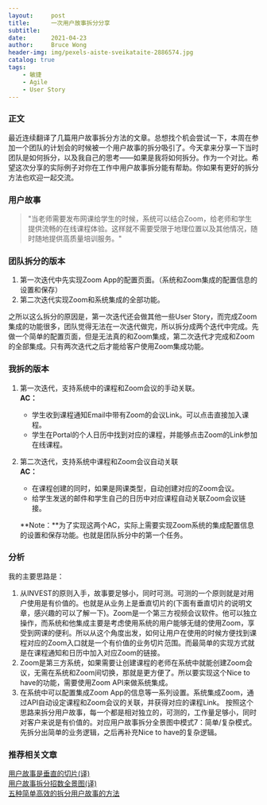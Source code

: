 ```yaml
---
layout:     post
title:      一次用户故事拆分分享
subtitle:   
date:       2021-04-23
author:     Bruce Wong
header-img: img/pexels-aiste-sveikataite-2886574.jpg  
catalog: true
tags:
    - 敏捷
    - Agile
    - User Story
---
```


### 正文  
最近连续翻译了几篇用户故事拆分方法的文章。总想找个机会尝试一下，本周在参加一个团队的计划会的时候被一个用户故事的拆分吸引了。今天拿来分享一下当时团队是如何拆分，以及我自己的思考——如果是我将如何拆分。作为一个对比。希望这次分享的实际例子对你在工作中用户故事拆分能有帮助。你如果有更好的拆分方法也欢迎一起交流。  
### 用户故事  
> "当老师需要发布网课给学生的时候，系统可以结合Zoom，给老师和学生提供流畅的在线课程体验。这样就不需要受限于地理位置以及其他情况，随时随地提供高质量培训服务。"  

### 团队拆分的版本  
1. 第一次迭代中先实现Zoom App的配置页面。（系统和Zoom集成的配置信息的设置和保存）  
2. 第二次迭代实现Zoom和系统集成的全部功能。  

之所以这么拆分的原因是，第一次迭代还会做其他一些User Story，而完成Zoom集成的功能很多，团队觉得无法在一次迭代做完，所以拆分成两个迭代中完成。先做一个简单的配置页面，但是无法真的和Zoom集成，第二次迭代才完成和Zoom的全部集成。只有两次迭代之后才能给客户使用Zoom集成功能。

### 我拆的版本  
1. 第一次迭代，支持系统中的课程和Zoom会议的手动关联。  
    **AC：**  
    + 学生收到课程通知Email中带有Zoom的会议Link。可以点击直接加入课程。
    + 学生在Portal的个人日历中找到对应的课程，并能够点击Zoom的Link参加在线课程。
2. 第二次迭代，支持系统中课程和Zoom会议自动关联  
    **AC：**  
    + 在课程创建的同时，如果是网课类型，自动创建对应的Zoom会议。
    + 给学生发送的邮件和学生自己的日历中对应课程自动关联Zoom会议链接。 

    **Note：**为了实现这两个AC，实际上需要实现Zoom系统的集成配置信息的设置和保存功能。也就是团队拆分中的第一个任务。

### 分析  
我的主要思路是：
1. 从INVEST的原则入手，故事要足够小，同时可测。可测的一个原则就是对用户使用是有价值的。也就是从业务上是垂直切片的(下面有垂直切片的说明文章，感兴趣的可以了解一下)。Zoom是一个第三方视频会议软件。他可以独立操作，而系统和他集成主要是考虑使用系统的用户能够无缝的使用Zoom，享受到网课的便利。所以从这个角度出发，如何让用户在使用的时候方便找到课程对应的Zoom入口就是一个有价值的业务切片范围。而最简单的实现方式就是在课程通知和日历中加入对应Zoom的链接。
2. Zoom是第三方系统，如果需要让创建课程的老师在系统中就能创建Zoom会议，无需在系统和Zoom间切换，那就是更方便了。所以要实现这个Nice to have的功能，需要使用Zoom API来做系统集成。
3. 在系统中可以配置集成Zoom App的信息等一系列设置。系统集成Zoom，通过API自动设定课程和Zoom会议的关联，并获得对应的课程Link。
按照这个思路来拆分用户故事，每一个都是相对独立的，可测的，工作量足够小，同时对客户来说是有价值的。对应用户故事拆分全景图中模式7：简单/复杂模式。先拆分出简单的业务逻辑，之后再补充Nice to have的复杂逻辑。

### 推荐相关文章  
[用户故事是垂直的切片(译)](https://brucetalk.com/2021/04/17/userstories-verticalslices/)  
[用户故事拆分招数全景图(译)](https://brucetalk.com/2021/04/18/splitstory-flowchart/)  
[五种简单高效的拆分用户故事的方法](https://brucetalk.com/2020/09/26/split-userstory/)  
